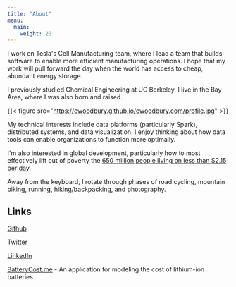 ```yaml
---
title: "About"
menu:
  main:
    weight: 20
---
```

I work on Tesla's Cell Manufacturing team, where I lead a team that builds software to enable more efficient manufacturing operations. I hope that my work will pull forward the day when the world has access to cheap, abundant energy storage. 

I previously studied Chemical Engineering at UC Berkeley. I live in the Bay Area, where I was also born and raised.

{{< figure src="https://ewoodbury.github.io/ewoodbury.com/profile.jpg" >}}

My technical interests include data platforms (particularly Spark), distributed systems, and data visualization. I enjoy thinking about how data tools can enable organizations to function more optimally.

I'm also interested in global development, particularly how to most effectively lift out of poverty the [650 million people living on less than $2.15 per day](https://data.worldbank.org/indicator/SI.POV.DDAY).

Away from the keyboard, I rotate through phases of road cycling, mountain biking, running, hiking/backpacking, and photography.

## Links


[Github](https://github.com/ewoodbury)

[Twitter](https://twitter.com/etwoodbury)

[LinkedIn](https://www.linkedin.com/in/ethan-woodbury/)

[BatteryCost.me](https://www.batterycost.me) - An application for modeling the cost of lithium-ion batteries
